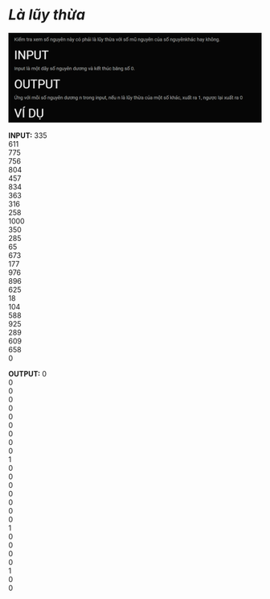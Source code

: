 ***Là lũy thừa***
===
![alt text](image.png)

**INPUT:**
335 <br>
611 <br>
775 <br>
756 <br>
804 <br>
457 <br>
834 <br>
363 <br>
316 <br>
258 <br>
1000 <br>
350 <br>
285 <br>
65 <br>
673 <br>
177 <br>
976 <br>
896 <br>
625 <br>
18 <br>
104 <br>
588 <br>
925 <br>
289 <br>
609 <br>
658 <br>
0 <br>

**OUTPUT:**
0 <br>
0 <br>
0 <br>
0 <br>
0 <br>
0 <br>
0 <br>
0 <br>
0 <br>
0 <br>
1 <br>
0 <br>
0 <br>
0 <br>
0 <br>
0 <br>
0 <br>
0 <br>
1 <br>
0 <br>
0 <br>
0 <br>
0 <br>
1 <br>
0 <br>
0 <br>